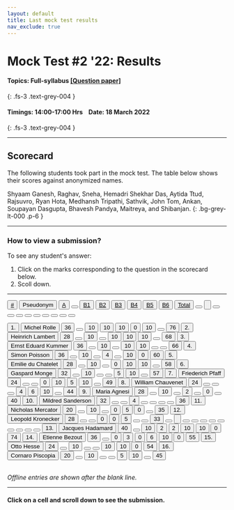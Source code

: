```yaml
---
layout: default
title: Last mock test results
nav_exclude: true
---
```



#  Mock Test #2 '22: Results

#### Topics: Full-syllabus  [[Question paper]](/docs/mock_test/002_18mar22_full/)
{: .fs-3 .text-grey-004 }


#### Timings: 14:00-17:00 Hrs &nbsp;&nbsp;  Date: 18 March 2022
{: .fs-3 .text-grey-004 }

---


## Scorecard


The following students took part in the mock test. The table below shows their scores against anonymized names.


Shyaam Ganesh,  Raghav,  Sneha,  Hemadri Shekhar Das,  Aytida Ttud,  Rajsuvro, Ryan Hota,  Medhansh Tripathi,  Sathvik,  John Tom, 
Ankan,  Soupayan Dasgupta,  Bhavesh Pandya,  Maitreya,  and Shibanjan.
{: .bg-grey-lt-000 .p-6 }


---

### How to view a submission?

To see any student's answer:

1. Click on the marks corresponding to the question in the scorecard below.
2. Scoll down.


---

  <div class="markpalette">
      <div class="markpalette-keys">

<button class="markbutton white"><u>#</u></button>
<input type="button" class="markbutton white" value="Pseudonym"/>
<button class="markbutton white"><u>A</u></button>
<button class="markbutton white"></button>
<button class="markbutton white"><u>B1</u></button>
<button class="markbutton white"><u>B2</u></button>
<button class="markbutton white"><u>B3</u></button>
<button class="markbutton white"><u>B4</u></button>
<button class="markbutton white"><u>B5</u></button>
<button class="markbutton white"><u>B6</u></button>
<button class="markbutton white"><u>Total</u></button>
<button class="markbutton white"></button>
<input type="button" class="markbutton white" value=""/>
<button class="markbutton white" ></button>
<button class="markbutton white"></button>
<button class="markbutton white"></button>
<button class="markbutton white"></button>
<button class="markbutton white"></button>
<button class="markbutton white"></button>
<button class="markbutton white"></button>
<button class="markbutton white"></button>
<button class="markbutton white"></button>



<button class="markbutton rank">1. </button>
<input type="button" class="markbutton white" value="Michel Rolle"/>
<button class="markbutton blank" onclick = "markdisplay('Michel_Rolle/PartA',14)">36</button>
<button class="button white"></button>
<button class="markbutton right" onclick = "markdisplay('Michel_Rolle/B1',14)">10</button>
<button class="markbutton right" onclick = "markdisplay('Michel_Rolle/B2',14)">10</button>
<button class="markbutton right" onclick = "markdisplay('Michel_Rolle/B3',14)">10</button>
<button class="markbutton wrong" onclick = "markdisplay('Michel_Rolle/B4',14)">0</button>
<button class="markbutton right" onclick = "markdisplay('Michel_Rolle/B5',14)">10</button>
<button class="button blank"></button>
<button class="markbutton total">76</button>
<button class="markbutton rank">2. </button>
<input type="button" class="markbutton white" value="Heinrich Lambert"/>
<button class="markbutton blank" onclick = "markdisplay('Heinrich_Lambert/PartA',14)">28</button>
<button class="button white"></button>
<button class="markbutton right" onclick = "markdisplay('Heinrich_Lambert/B1',14)">10</button>
<button class="button blank"></button>
<button class="markbutton right" onclick = "markdisplay('Heinrich_Lambert/B3',14)">10</button>
<button class="markbutton right" onclick = "markdisplay('Heinrich_Lambert/B4',14)">10</button>
<button class="markbutton right" onclick = "markdisplay('Heinrich_Lambert/B5',14)">10</button>
<button class="button blank"></button>
<button class="markbutton total">68</button>
<button class="markbutton rank">3. </button>
<input type="button" class="markbutton white" value="Ernst Eduard Kummer"/>
<button class="markbutton blank" onclick = "markdisplay('Ernst_Eduard_Kummer/PartA',14)">36</button>
<button class="button white"></button>
<button class="markbutton right" onclick = "markdisplay('Ernst_Eduard_Kummer/B1',14)">10</button>
<button class="button blank"></button>
<button class="markbutton right" onclick = "markdisplay('Ernst_Eduard_Kummer/B3',14)">10</button>
<button class="markbutton right" onclick = "markdisplay('Ernst_Eduard_Kummer/B4',14)">10</button>
<button class="button blank"></button>
<button class="button blank"></button>
<button class="markbutton total">66</button>
<button class="markbutton rank">4. </button>
<input type="button" class="markbutton white" value="Simon Poisson"/>
<button class="markbutton blank" onclick = "markdisplay('Simon_Poisson/PartA',14)">36</button>
<button class="button white"></button>
<button class="markbutton right" onclick = "markdisplay('Simon_Poisson/B1',14)">10</button>
<button class="button blank"></button>
<button class="markbutton right" onclick = "markdisplay('Simon_Poisson/B3',14)">4</button>
<button class="button blank"></button>
<button class="markbutton right" onclick = "markdisplay('Simon_Poisson/B5',14)">10</button>
<button class="markbutton wrong" onclick = "markdisplay('Simon_Poisson/B6',14)">0</button>
<button class="markbutton total">60</button>
<button class="markbutton rank">5. </button>
<input type="button" class="markbutton white" value="Emilie du Chatelet"/>
<button class="markbutton blank" onclick = "markdisplay('Emilie_du_Chatelet/PartA',14)">28</button>
<button class="button white"></button>
<button class="markbutton right" onclick = "markdisplay('Emilie_du_Chatelet/B1',14)">10</button>
<button class="button blank"></button>
<button class="markbutton wrong" onclick = "markdisplay('Emilie_du_Chatelet/B3',14)">0</button>
<button class="markbutton right" onclick = "markdisplay('Emilie_du_Chatelet/B4',14)">10</button>
<button class="markbutton right" onclick = "markdisplay('Emilie_du_Chatelet/B5',14)">10</button>
<button class="button blank"></button>
<button class="markbutton total">58</button>
<button class="markbutton rank">6. </button>
<input type="button" class="markbutton white" value="Gaspard Monge"/>
<button class="markbutton blank" onclick = "markdisplay('Gaspard_Monge/PartA',14)">32</button>
<button class="button white"></button>
<button class="markbutton right" onclick = "markdisplay('Gaspard_Monge/B1',14)">10</button>
<button class="button blank"></button>
<button class="button blank"></button>
<button class="markbutton right" onclick = "markdisplay('Gaspard_Monge/B4',14)">5</button>
<button class="markbutton right" onclick = "markdisplay('Gaspard_Monge/B5',14)">10</button>
<button class="button blank"></button>
<button class="markbutton total">57</button>
<button class="markbutton rank">7. </button>
<input type="button" class="markbutton white" value="Friederich Pfaff"/>
<button class="markbutton blank" onclick = "markdisplay('Friederich_Pfaff/PartA',14)">24</button>
<button class="button white"></button>
<button class="button blank"></button>
<button class="markbutton wrong" onclick = "markdisplay('Friederich_Pfaff/B2',14)">0</button>
<button class="markbutton right" onclick = "markdisplay('Friederich_Pfaff/B3',14)">10</button>
<button class="markbutton right" onclick = "markdisplay('Friederich_Pfaff/B4',14)">5</button>
<button class="markbutton right" onclick = "markdisplay('Friederich_Pfaff/B5',14)">10</button>
<button class="button blank"></button>
<button class="markbutton total">49</button>
<button class="markbutton rank">8. </button>
<input type="button" class="markbutton white" value="William Chauvenet"/>
<button class="markbutton blank" onclick = "markdisplay('William_Chauvenet/PartA',14)">24</button>
<button class="button white"></button>
<button class="button blank"></button>
<button class="button blank"></button>
<button class="markbutton right" onclick = "markdisplay('William_Chauvenet/B3',14)">4</button>
<button class="markbutton right" onclick = "markdisplay('William_Chauvenet/B4',14)">6</button>
<button class="markbutton right" onclick = "markdisplay('William_Chauvenet/B5',14)">10</button>
<button class="button blank"></button>
<button class="markbutton total">44</button>
<button class="markbutton rank">9. </button>
<input type="button" class="markbutton white" value="Maria Agnesi"/>
<button class="markbutton blank" onclick = "markdisplay('Maria_Agnesi/PartA',14)">28</button>
<button class="button white"></button>
<button class="markbutton right" onclick = "markdisplay('Maria_Agnesi/B1',14)">10</button>
<button class="button blank"></button>
<button class="markbutton wrong" onclick = "markdisplay('Maria_Agnesi/B3',14)">2</button>
<button class="button blank"></button>
<button class="markbutton wrong" onclick = "markdisplay('Maria_Agnesi/B5',14)">0</button>
<button class="button blank"></button>
<button class="markbutton total">40</button>
<button class="markbutton rank">10. </button>
<input type="button" class="markbutton white" value="Mildred Sanderson"/>
<button class="markbutton blank" onclick = "markdisplay('Mildred_Sanderson/PartA',14)">32</button>
<button class="button white"></button>
<button class="button blank"></button>
<button class="markbutton right" onclick = "markdisplay('Mildred_Sanderson/B2',14)">4</button>
<button class="button blank"></button>
<button class="button blank"></button>
<button class="button blank"></button>
<button class="button blank"></button>
<button class="markbutton total">36</button>
<button class="markbutton rank">11. </button>
<input type="button" class="markbutton white" value="Nicholas Mercator"/>
<button class="markbutton blank" onclick = "markdisplay('Nicholas_Mercator/PartA',14)">20</button>
<button class="button white"></button>
<button class="markbutton right" onclick = "markdisplay('Nicholas_Mercator/B1',14)">10</button>
<button class="button blank"></button>
<button class="markbutton wrong" onclick = "markdisplay('Nicholas_Mercator/B3',14)">0</button>
<button class="markbutton right" onclick = "markdisplay('Nicholas_Mercator/B4',14)">5</button>
<button class="markbutton wrong" onclick = "markdisplay('Nicholas_Mercator/B5',14)">0</button>
<button class="button blank"></button>
<button class="markbutton total">35</button>
<button class="markbutton rank">12. </button>
<input type="button" class="markbutton white" value="Leopold Kronecker"/>
<button class="markbutton blank" onclick = "markdisplay('Leopold_Kronecker/PartA',14)">28</button>
<button class="button white"></button>
<button class="button blank"></button>
<button class="markbutton wrong" onclick = "markdisplay('Leopold_Kronecker/B2',14)">0</button>
<button class="markbutton wrong" onclick = "markdisplay('Leopold_Kronecker/B3',14)">0</button>
<button class="markbutton right" onclick = "markdisplay('Leopold_Kronecker/B4',14)">5</button>
<button class="button blank"></button>
<button class="button blank"></button>
<button class="markbutton total">33</button>
<button class="markbutton white"></button>
<input type="button" class="markbutton white" value=""/>
<button class="markbutton white"></button>
<button class="markbutton white"></button>
<button class="markbutton white"></button>
<button class="markbutton white"></button>
<button class="markbutton white"></button>
<button class="markbutton white"></button>
<button class="markbutton white"></button>
<button class="markbutton white"></button>
<button class="markbutton white"></button>
<button class="markbutton rank">13. </button>
<input type="button" class="markbutton white" value="Jacques Hadamard"/>
<button class="markbutton blank" onclick = "markdisplay('Jacques_Hadamard/PartA',14)">40</button>
<button class="button white"></button>
<button class="markbutton right" onclick = "markdisplay('Jacques_Hadamard/B1',14)">10</button>
<button class="markbutton wrong" onclick = "markdisplay('Jacques_Hadamard/B2',14)">2</button>
<button class="markbutton wrong" onclick = "markdisplay('Jacques_Hadamard/B3',14)">2</button>
<button class="markbutton right" onclick = "markdisplay('Jacques_Hadamard/B4',14)">10</button>
<button class="markbutton right" onclick = "markdisplay('Jacques_Hadamard/B5',14)">10</button>
<button class="markbutton wrong" onclick = "markdisplay('Jacques_Hadamard/B6',14)">0</button>
<button class="markbutton total">74</button>
<button class="markbutton rank">14. </button>
<input type="button" class="markbutton white" value="Etienne Bezout"/>
<button class="markbutton blank" onclick = "markdisplay('Etienne_Bezout/PartA',14)">36</button>
<button class="button white"></button>
<button class="markbutton wrong" onclick = "markdisplay('Etienne_Bezout/B1',14)">0</button>
<button class="markbutton wrong" onclick = "markdisplay('Etienne_Bezout/B2',14)">3</button>
<button class="markbutton wrong" onclick = "markdisplay('Etienne_Bezout/B3',14)">0</button>
<button class="markbutton right" onclick = "markdisplay('Etienne_Bezout/B4',14)">6</button>
<button class="markbutton right" onclick = "markdisplay('Etienne_Bezout/B5',14)">10</button>
<button class="markbutton wrong" onclick = "markdisplay('Etienne_Bezout/B6',14)">0</button>
<button class="markbutton total">55</button>
<button class="markbutton rank">15. </button>
<input type="button" class="markbutton white" value="Otto Hesse"/>
<button class="markbutton blank" onclick = "markdisplay('Otto_Hesse/PartA',14)">24</button>
<button class="button white"></button>
<button class="markbutton right" onclick = "markdisplay('Otto_Hesse/B1',14)">10</button>
<button class="button blank"></button>
<button class="button blank"></button>
<button class="markbutton right" onclick = "markdisplay('Otto_Hesse/B4',14)">10</button>
<button class="markbutton right" onclick = "markdisplay('Otto_Hesse/B5',14)">10</button>
<button class="markbutton wrong" onclick = "markdisplay('Otto_Hesse/B6',14)">0</button>
<button class="markbutton total">54</button>
<button class="markbutton rank">16. </button>
<input type="button" class="markbutton white" value="Cornaro Piscopia"/>
<button class="markbutton blank" onclick = "markdisplay('Cornaro_Piscopia/PartA',14)">20</button>
<button class="button white"></button>
<button class="markbutton right" onclick = "markdisplay('Cornaro_Piscopia/B1',14)">10</button>
<button class="button blank"></button>
<button class="button blank"></button>
<button class="markbutton right" onclick = "markdisplay('Cornaro_Piscopia/B4',14)">5</button>
<button class="markbutton right" onclick = "markdisplay('Cornaro_Piscopia/B5',14)">10</button>
<button class="button blank"></button>
<button class="markbutton total">45</button>


</div>
</div>



<br>
<i>Offline entries are shown after the blank line.</i>

<hr>

<div style="min-height:2px" id="themarktext">
<h4>Click on a cell and scroll down to see the submission.</h4>
</div>


<br>











